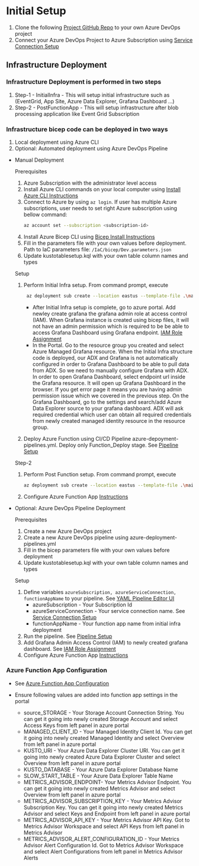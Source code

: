 # Initial Setup

1. Clone the following [Project GitHub Repo](https://github.com/Azure-Samples/real-time-monitoring-and-observability-for-media) to your own Azure DevOps project
1. Connect your Azure DevOps Project to Azure Subscription using [Service Connection Setup](https://learn.microsoft.com/azure/devops/pipelines/library/service-endpoints?view=azure-devops&tabs=yaml)

## Infrastructure Deployment

### Infrastructure Deployment is performed in two steps

1. Step-1 - InitialInfra - This will setup initial infrastructure such as (EventGrid, App Site, Azure Data Explorer, Grafana Dashboard ...)
2. Step-2 - PostFunctionApp - This will setup infrastructure after blob processing application like Event Grid Subscription

### Infrastructure bicep code can be deployed in two ways

1. Local deployment using Azure CLI
2. Optional: Automated deployment using Azure DevOps Pipeline

- Manual Deployment

  Prerequisites

  1. Azure Subscription with the administrator level access
  2. Install Azure CLI commands on your local computer using [Install Azure CLI Instructions](https://learn.microsoft.com/cli/azure/install-azure-cli)
  3. Connect to Azure by using `az login`. If user has multiple Azure subscriptions, user needs to set right Azure subscription using bellow command:
      ```bash 
      az account set --subscription <subscription-id>
      ```
  4. Install Azure Bicep CLI using [Bicep Install Instructions](https://learn.microsoft.com/azure/azure-resource-manager/bicep/install)
  5. Fill in the parameters file with your own values before deployment. Path to IaC parameters file: `/IaC/bicep/Dev.parameters.json`
  6. Update kustotablesetup.kql with your own table column names and types

  Setup
  1. Perform Initial Infra setup. From command prompt, execute

     ```bash
      az deployment sub create --location eastus --template-file .\main.bicep --parameters .\Dev.parameters.json deploymentStage='initialInfra'
      ```

     - After Initial Infra setup is complete, go to azure portal. Add newley create grafana the grafana admin role at access control (IAM). When Grafana instance is created using bicep files, it will not have an admin permission which is required to be be able to access Grafana Dashboard using Grafana endpoint. [IAM Role Assignment](https://learn.microsoft.com/azure/role-based-access-control/role-assignments-portal?tabs=current)
     - In the Portal. Go to the resource group you created and select Azure Managed Grafana resource. When the Initial Infra structure code is deployed, our ADX and Grafana is not automatically configured in order to Grafana Dashboard to be able to pull data from ADX. So we need to manually configure Grafana with ADX. In order to open Grafana Dashboard, select endpoint url inside the Grafana resource. It will open up Grafana Dashboard in the browser. If you get error page it means you are having admin permission issue which we covered in the previous step. On the Grafana Dashboard, go to the settings and search/add Azure Data Explorer source to your grafana dashboard. ADX will ask required credential which user can obtain all required credentials from newly created managed identity resource in the resource group.

  2. Deploy Azure Function using CI/CD Pipeline azure-depoyment-pipelines.yml. Deploy only Function_Deploy stage. See [Pipeline Setup](./2_pipelines.md)

   Step-2

  1. Perform Post Function setup. From command prompt, execute
     ```bash
     az deployment sub create --location eastus --template-file .\main.bicep --parameters .\Dev.parameters.json deploymentStage='postFunctionApp'
     ```
  2. Configure Azure Function App [Instructions](#azure-function-app-configuration)

- Optional: Azure DevOps Pipeline Deployment

  Prerequisites

  1. Create a new Azure DevOps project
  2. Create a new Azure DevOps pipeline using azure-deployment-pipelines.yml
  3. Fill in the bicep parameters file with your own values before deployment
  4. Update kustotablesetup.kql with your own table column names and types

  Setup

  1. Define variables `azureSubscription, azureServiceConnection, functionAppName` to your pipeline. See [YAML Pipeline Editor UI](https://learn.microsoft.com/azure/devops/pipelines/get-started/yaml-pipeline-editor?view=azure-devops)
     - azureSubscription - Your Subscription Id
     - azureServiceConnection - Your service connection name. See [Service Connection Setup](https://learn.microsoft.com/azure/devops/pipelines/library/service-endpoints?view=azure-devops&tabs=yaml)
     - functionAppName - Your function app name from initial infra deployment
  2. Run the pipeline. See [Pipeline Setup](./3_pipelines.md)
  3. Add Grafana Admin Access Control (IAM) to newly created grafana dashboard. See [IAM Role Assignment](https://learn.microsoft.com/azure/role-based-access-control/role-assignments-portal?tabs=current)
  4. Configure Azure Function App [Instructions](#azure-function-app-configuration)

### Azure Function App Configuration

- See [Azure Function App Configuration](https://learn.microsoft.com/azure/azure-functions/functions-how-to-use-azure-function-app-settings?tabs=portal)

- Ensure following values are added into function app settings in the portal
  - source_STORAGE - Your Storage Account Connection String. You can get it going into newly created Storage Account and select Access Keys from left panel in azure portal
  - MANAGED_CLIENT_ID - Your Managed Identity Client Id. You can get it going into newly created Managed Identity and select Overview from left panel in azure portal
  - KUSTO_URI - Your Azure Data Explorer Cluster URI. You can get it going into newly created Azure Data Explorer Cluster and select Overview from left panel in azure portal
  - KUSTO_DATABASE - Your Azure Data Explorer Database Name
  - SLOW_START_TABLE - Your Azure Data Explorer Table Name
  - METRICS_ADVISOR_ENDPOINT- Your Metrics Advisor Endpoint. You can get it going into newly created Metrics Advisor and select Overview from left panel in azure portal
  - METRICS_ADVISOR_SUBSCRIPTION_KEY - Your Metrics Advisor Subscription Key. You can get it going into newly created Metrics Advisor and select Keys and Endpoint from left panel in azure portal
  - METRICS_ADVISOR_API_KEY - Your Metrics Advisor API Key. Got to Metrics Advisor Workspace and select API Keys from left panel in Metrics Advisor
  - METRICS_ADVISOR_ALERT_CONFIGURATION_ID - Your Metrics Advisor Alert Configuration Id. Got to Metrics Advisor Workspace and select Alert Configurations from left panel in Metrics Advisor Alerts
